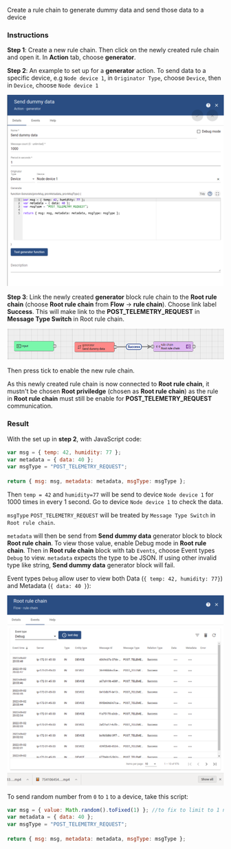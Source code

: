 Create a rule chain to generate dummy data and send those data to a device

### Instructions

**Step 1**: Create a new rule chain. Then click on the newly created rule chain and open it. In **Action** tab, choose **generator**.

**Step 2**: An example to set up for a **generator** action. To send data to a specific device, e.g ``Node device 1``, in ``Originator Type``, choose ``Device``, then in ``Device``, choose ``Node device 1``

![](../../../Environment/Images/rule_chain_action_generator_setup.png)

**Step 3**: Link the newly created **generator** block rule chain to the **Root rule chain** (choose **Root rule chain** from **Flow** -> **rule chain**). Choose link label **Success**. This will make link to the **POST_TELEMETRY_REQUEST** in **Message Type Switch** in Root rule chain.

![](../../../Environment/Images/rule_chain_action_generator.png)

Then press tick to enable the new rule chain.

As this newly created rule chain is now connected to **Root rule chain**, it mustn't be chosen **Root priviledge** (chosen as **Root rule chain**) as the rule in **Root rule chain** must still be enable for **POST_TELEMETRY_REQUEST** communication.

### Result

With the set up in **step 2**, with JavaScript code:

```js
var msg = { temp: 42, humidity: 77 };
var metadata = { data: 40 };
var msgType = "POST_TELEMETRY_REQUEST";

return { msg: msg, metadata: metadata, msgType: msgType };
```

Then ``temp = 42`` and ``humidity=77`` will be send to device ``Node device 1`` for 1000 times in every 1 second. Go to device ``Node device 1`` to check the data.

``msgType`` ``POST_TELEMETRY_REQUEST`` will be treated by ``Message Type Switch`` in ``Root rule chain``.

``metadata`` will then be send from **Send dummy data** generator block to block **Root rule chain**. To view those value, enable Debug mode in **Root rule chain**. Then in  **Root rule chain** block with tab ``Events``, choose Event types ``Debug`` to view. ``metadata`` expects the type to be JSON. If using other invalid type like string, **Send dummy data** generator block will fail. 

Event types ``Debug`` allow user to view both Data (``{ temp: 42, humidity: 77}``) and Metadata (``{ data: 40 }``):

![](../../../Environment/Images/debug_mode.png)

To send random number from ``0`` to ``1`` to a device, take this script:

```js
var msg = { value: Math.random().toFixed(1) }; //to fix to limit to 1 number after ,
var metadata = { data: 40 };
var msgType = "POST_TELEMETRY_REQUEST";

return { msg: msg, metadata: metadata, msgType: msgType };
```
